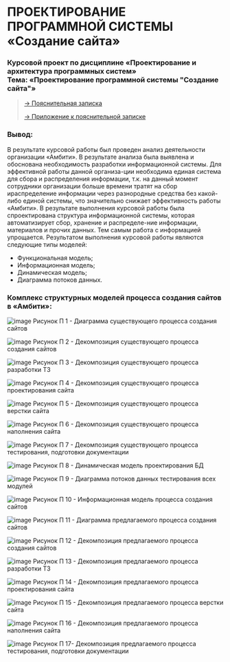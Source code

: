 # ПРОЕКТИРОВАНИЕ ПРОГРАММНОЙ СИСТЕМЫ «Создание сайта»
<h3>Курсовой проект по дисциплине «Проектирование и архитектура программных систем»
<br>
Тема: «Проектирование программной системы "Создание сайта"»
</h3>

> [ -> Пояснительная записка](https://github.com/ktsmsnv/software-architecture/blob/1c61d232c8e8fdf4cdc077a56f15d12419395d61/%D0%BF%D0%B0%D0%BF%D1%81%20%D0%BA%D0%BF%D1%80%2022-23%20%D0%BE%D1%81%D0%BD%D0%BE%D0%B2%D0%BD%D0%BE%D0%B5%20%D1%81%D0%BE%D0%B4%D0%B5%D1%80%D0%B6%D0%B0%D0%BD%D0%B8%D0%B5.docx)
>
> [ -> Приложение к пояснительной записке](https://github.com/ktsmsnv/software-architecture/blob/1c61d232c8e8fdf4cdc077a56f15d12419395d61/%D0%BF%D0%B0%D0%BF%D1%81%20%D0%BA%D0%BF%D1%80%2022-23%20%D0%9F%D0%A0%D0%98%D0%9B%D0%9E%D0%96%D0%95%D0%9D%D0%98%D0%95.docx)
> 
### Вывод: 
В результате курсовой работы был проведен анализ деятельности организации «Амбити». В результате анализа была выявлена и обоснована необходимость разработки информационной системы. Для эффективной работы данной организа-ции необходима единая система для сбора и распределения информации, т.к. на данный момент сотрудники организации больше времени тратят на сбор ираспределение информации через разнородные средства без какой-либо единой системы, что значительно снижает эффективность работы «Амбити».
В результате выполнения курсовой работы была спроектирована структура информационной системы, которая автоматизирует сбор, хранение и распределе-ние информации, материалов и прочих данных. Тем самым работа с информацией упрощается. Результатом выполнения курсовой работы являются следующие типы моделей:
- Функциональная модель;
- Информационная модель;
- Динамическая модель;
- Диаграмма потоков данных.
  
### Комплекс структурных моделей процесса создания сайтов в «Амбити»:

![image](https://github.com/ktsmsnv/software-architecture/assets/126246369/3205afa1-aed6-47c4-b3f9-9dd39c850626)
Рисунок П 1 - Диаграмма существующего процесса создания сайтов 

![image](https://github.com/ktsmsnv/software-architecture/assets/126246369/2ca3fc22-2964-4260-b34b-0f9deeb1d79d)
Рисунок П 2 - Декомпозиция существующего процесса создания сайтов 

![image](https://github.com/ktsmsnv/software-architecture/assets/126246369/9fec30e0-5d7d-4329-8e30-d620120d3afb)
Рисунок П 3 - Декомпозиция существующего процесса разработки ТЗ 

![image](https://github.com/ktsmsnv/software-architecture/assets/126246369/95e50ad1-aea1-4261-9fd0-0f91b847c7f6)
Рисунок П 4 - Декомпозиция существующего процесса проектирования сайта 

![image](https://github.com/ktsmsnv/software-architecture/assets/126246369/13e2ac94-152d-492e-9487-b460daac196c)
Рисунок П 5 - Декомпозиция существующего процесса верстки сайта 

![image](https://github.com/ktsmsnv/software-architecture/assets/126246369/4934232c-5fad-4054-a8fb-aacc9ffedf58)
Рисунок П 6 - Декомпозиция существующего процесса наполнения сайта

![image](https://github.com/ktsmsnv/software-architecture/assets/126246369/8d04f858-5e63-4b31-a564-c2681a371fa2)
Рисунок П 7 - Декомпозиция существующего процесса тестирования, подготовки документации 

![image](https://github.com/ktsmsnv/software-architecture/assets/126246369/9bfc8c5f-fa33-43ad-82dc-8252ec869a8c)
Рисунок П 8 - Динамическая модель проектирования БД 

![image](https://github.com/ktsmsnv/software-architecture/assets/126246369/6906376f-5c9c-4ab5-8b12-606b3a9f188e)
Рисунок П 9 - Диаграмма потоков данных тестирования всех модулей

![image](https://github.com/ktsmsnv/software-architecture/assets/126246369/81133598-26b1-428a-81d3-ab1a7524a185)
Рисунок П 10 - Информационная модель процесса создания сайтов 

![image](https://github.com/ktsmsnv/software-architecture/assets/126246369/d90e25ee-597e-4164-8d68-dd81a6fd2992)
Рисунок П 11 - Диаграмма предлагаемого процесса создания сайтов

![image](https://github.com/ktsmsnv/software-architecture/assets/126246369/e9498cb2-7fb6-4d75-8eb4-c3df5cab2f06) 
Рисунок П 12 - Декомпозиция предлагаемого процесса создания сайтов
 
![image](https://github.com/ktsmsnv/software-architecture/assets/126246369/516067e1-af3e-4769-a4b3-ec8bda30c3f2) 
Рисунок П 13 - Декомпозиция предлагаемого процесса разработки ТЗ
 
![image](https://github.com/ktsmsnv/software-architecture/assets/126246369/5c67633e-d618-486b-b470-fa5b1f43cf93) 
Рисунок П 14 - Декомпозиция предлагаемого процесса проектирования сайта
 
![image](https://github.com/ktsmsnv/software-architecture/assets/126246369/17be882e-9a72-4417-9a99-a16164a46af5) 
Рисунок П 15 - Декомпозиция предлагаемого процесса верстки сайта

![image](https://github.com/ktsmsnv/software-architecture/assets/126246369/22d6372b-0fc5-4645-a790-9bf6eb0dc617)
Рисунок П 16 - Декомпозиция предлагаемого процесса наполнения сайта

![image](https://github.com/ktsmsnv/software-architecture/assets/126246369/6de4bc95-4b38-4d61-95ef-cf75e1e6e832)
Рисунок П 17- Декомпозиция предлагаемого процесса тестирования, подготовки документации 
